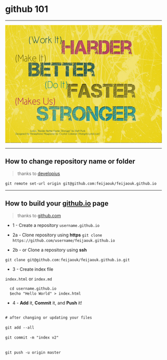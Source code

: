 # github 101

---

![Harder Better Faster Stronger](harder_better_faster_stronger.jpg)

---

## How to change repository name or folder

> thanks to [developius](https://gist.github.com/developius/c81f021eb5c5916013dc)

```git remote set-url origin git@github.com:feijaouk/feijaouk.github.io```

--- 

## How to build your [github.io](https://github.com) page

> thanks to [github.com](https://pages.github.com/)

* 1 -  Create a repository
```username.github.io```

* 2a - Clone repository using **https**
```git clone https://github.com/username/feijaouk.github.io```

* 2b - or Clone a repository using **ssh**

```git clone git@github.com:feijaouk/feijaouk.github.io.git```

* 3 - Create index file

```index.html``` or ```index.md```

```shell
  cd username.github.io
  $echo "Hello World" > index.html
```

* 4 - **Add** it, **Commit** it, and **Push** it!

```shell

# after changing or updating your files

git add --all

git commit -m "index v2"


git push -u origin master

```
